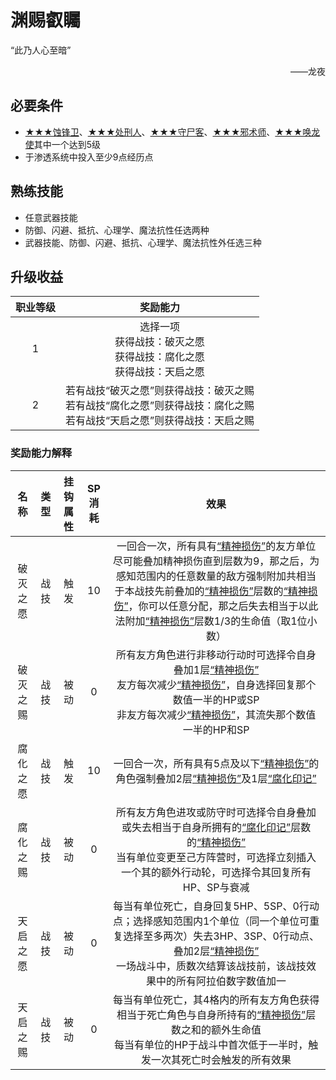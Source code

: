 # 渊赐叡矚

“此乃人心至暗”
<div align="right">——龙夜</div>

## 必要条件

* <a href="../bladecorroder" target="_blank">★★★蚀锋卫</a>、<a href="../executioner" target="_blank">★★★处刑人</a>、<a href="../bodykeeper" target="_blank">★★★守尸客</a>、<a href="../cultwizard" target="_blank">★★★邪术师</a>、<a href="../dragonsummoner" target="_blank">★★★唤龙使</a>其中一个达到5级
* 于渗透系统中投入至少9点经历点

## 熟练技能

* 任意武器技能
* 防御、闪避、抵抗、心理学、魔法抗性任选两种
* 武器技能、防御、闪避、抵抗、心理学、魔法抗性外任选三种

## 升级收益

职业等级|奖励能力
:--:|:--:
1|选择一项<br>获得战技：破灭之愿<br>获得战技：腐化之愿<br>获得战技：天启之愿
2|若有战技“破灭之愿”则获得战技：破灭之赐<br>若有战技“腐化之愿”则获得战技：腐化之赐<br>若有战技“天启之愿”则获得战技：天启之赐

### 奖励能力解释

名称|类型|挂钩属性|SP消耗|效果
:--:|:--:|:--:|:--:|:--:
破灭之愿|战技|触发|10|一回合一次，所有具有<a href="../../../../status/mark/#精神损伤" target="_blank">“精神损伤”</a>的友方单位尽可能叠加精神损伤直到层数为9，那之后，为感知范围内的任意数量的敌方强制附加共相当于本战技先前叠加的<a href="../../../../status/mark/#精神损伤" target="_blank">“精神损伤”</a>层数的<a href="../../../../status/mark/#精神损伤" target="_blank">“精神损伤”</a>，你可以任意分配，那之后失去相当于以此法附加<a href="../../../../status/mark/#精神损伤" target="_blank">“精神损伤”</a>层数1/3的生命值（取1位小数）
破灭之赐|战技|被动|0|所有友方角色进行非移动行动时可选择令自身叠加1层<a href="../../../../status/mark/#精神损伤" target="_blank">“精神损伤”</a><br>友方每次减少<a href="../../../../status/mark/#精神损伤" target="_blank">“精神损伤”</a>，自身选择回复那个数值一半的HP或SP<br>非友方每次减少<a href="../../../../status/mark/#精神损伤" target="_blank">“精神损伤”</a>，其流失那个数值一半的HP和SP
腐化之愿|战技|触发|10|一回合一次，所有具有5点及以下<a href="../../../../status/mark/#精神损伤" target="_blank">“精神损伤”</a>的角色强制叠加2层<a href="../../../../status/mark/#精神损伤" target="_blank">“精神损伤”</a>及1层<a href="../../../../status/mark/#腐化印记" target="_blank">“腐化印记”</a>
腐化之赐|战技|被动|0|所有友方角色进攻或防守时可选择令自身叠加或失去相当于自身所拥有的<a href="../../../../status/mark/#腐化印记" target="_blank">“腐化印记”</a>层数的<a href="../../../../status/mark/#精神损伤" target="_blank">“精神损伤”</a><br>当有单位变更至己方阵营时，可选择立刻插入一个其的额外行动轮，可选择令其回复所有HP、SP与衰减
天启之愿|战技|被动|0|每当有单位死亡，自身回复5HP、5SP、0行动点；选择感知范围内1个单位（同一个单位可重复选择至多两次）失去3HP、3SP、0行动点、叠加2层<a href="../../../../status/mark/#精神损伤" target="_blank">“精神损伤”</a><br>一场战斗中，质数次结算该战技前，该战技效果中的所有阿拉伯数字数值加一
天启之赐|战技|被动|0|每当有单位死亡，其4格内的所有友方角色获得相当于死亡角色与自身所持有的<a href="../../../../status/mark/#精神损伤" target="_blank">“精神损伤”</a>层数之和的额外生命值<br>每当有单位的HP于战斗中首次低于一半时，触发一次其死亡时会触发的所有效果